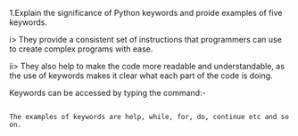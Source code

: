 1.Explain the significance of Python keywords and proide examples of five keywords.  

 i>   They provide a consistent set of instructions that programmers can use to create complex programs with ease.  

 ii>  They also help to make the code more readable and understandable, as the use of keywords makes it clear what each part of the code is doing.  
 
 Keywords can be accessed by typing the command:-  

```help('keywords')´´´  

The examples of keywords are help, while, for, do, continue etc and so on.     
    